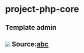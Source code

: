 # project-php-core

<h2>Template admin<h2>
<img src="https://scontent.fvca1-1.fna.fbcdn.net/v/t39.30808-6/283885455_3207572282852537_7970534110699642983_n.jpg?_nc_cat=105&ccb=1-7&_nc_sid=730e14&_nc_ohc=AHut3dde3nYAX9VbzqD&_nc_ht=scontent.fvca1-1.fna&oh=00_AT_tTtc5uUCOAVyJkhcXSuD3aT0LC5nqJ87-EFuiTq7Uug&oe=62925417">  
  <span>Source:<a href="">abc</a><span>
